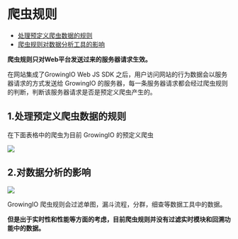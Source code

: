 # 爬虫规则

* [处理预定义爬虫数据的规则](bot-rule.md#1)
* [爬虫规则对数据分析工具的影响](bot-rule.md#2)

**爬虫规则只对Web平台发送过来的服务器请求生效。**

在网站集成了GrowingIO Web JS SDK 之后，用户访问网站的行为数据会以服务器请求的方式发送给 GrowingIO 的服务器，每一条服务器请求都会经过爬虫规则的判断，判断该服务器请求是否是预定义爬虫产生的。

## 1.处理预定义爬虫数据的规则  <a id="1"></a>

在下面表格中的爬虫为目前 GrowingIO 的预定义爬虫

![](https://docs.growingio.com/.gitbook/assets/bot-rule.png)

## 2.对数据分析的影响  <a id="2"></a>

![](https://docs.growingio.com/.gitbook/assets/botruleimpactondatavisualizationtools.png)

GrowingIO 爬虫规则会过滤单图，漏斗流程，分群，细查等数据工具中的数据。

**但是出于实时性和性能等方面的考虑，目前爬虫规则并没有过滤实时模块和回溯功能中的数据。**

